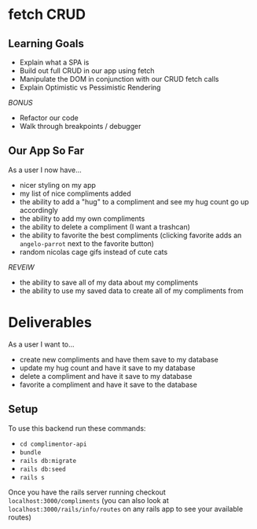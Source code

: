 # fetch CRUD

## Learning Goals
* Explain what a SPA is
* Build out full CRUD in our app using fetch
* Manipulate the DOM in conjunction with our CRUD fetch calls
* Explain Optimistic vs Pessimistic Rendering

*BONUS*
* Refactor our code
* Walk through breakpoints / debugger

## Our App So Far
As a user I now have...
* nicer styling on my app
* my list of nice compliments added
* the ability to add a "hug" to a compliment and see my hug count go up accordingly
* the ability to add my own compliments
* the ability to delete a compliment (I want a trashcan)
* the ability to favorite the best compliments (clicking favorite adds an `angelo-parrot` next to the favorite button)
* random nicolas cage gifs instead of cute cats

*REVEIW*

* the ability to save all of my data about my compliments
* the ability to use my saved data to create all of my compliments from


# Deliverables
As a user I want to...
* create new compliments and have them save to my database
* update my hug count and have it save to my database
* delete a compliment and have it save to my database
* favorite a compliment and have it save to the database


## Setup
To use this backend run these commands:
* `cd complimentor-api`
* `bundle`
* `rails db:migrate`
* `rails db:seed`
* `rails s`

Once you have the rails server running checkout `localhost:3000/compliments` (you can also look at `localhost:3000/rails/info/routes` on any rails app to see your available routes)
